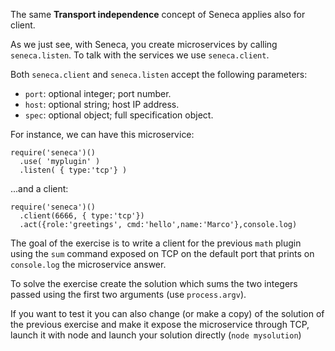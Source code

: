 The same **Transport independence** concept of Seneca applies also for client.

As we just see, with Seneca, you create microservices by calling `seneca.listen`.
To talk with the services we use `seneca.client`.

Both `seneca.client` and `seneca.listen` accept the following parameters:
* `port`: optional integer; port number.
* `host`: optional string; host IP address.
* `spec`: optional object; full specification object.

For instance, we can have this microservice:
```
require('seneca')()
  .use( 'myplugin' )
  .listen( { type:'tcp'} )
```
...and a client:

```
require('seneca')()
  .client(6666, { type:'tcp'})
  .act({role:'greetings', cmd:'hello',name:'Marco'},console.log)
```

The goal of the exercise is to write a client for the previous `math` plugin using
the `sum` command exposed on TCP on the default port that prints on `console.log`
the microservice answer.

To solve the exercise create the solution which sums the two integers passed
using the first two arguments (use `process.argv`).

If you want to test it you can also change (or make a copy) of the solution of the previous exercise and make it expose the microservice through TCP, launch it with node and launch your solution directly (`node mysolution`)
